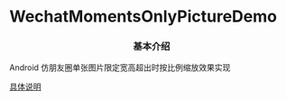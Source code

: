 # WechatMomentsOnlyPictureDemo
<h3 align="center">基本介绍</h3>
Android 仿朋友圈单张图片限定宽高超出时按比例缩放效果实现
<p>
<a href="https://blog.csdn.net/lzw398756924/article/details/102463459" rel="nofollow">具体说明</a>
